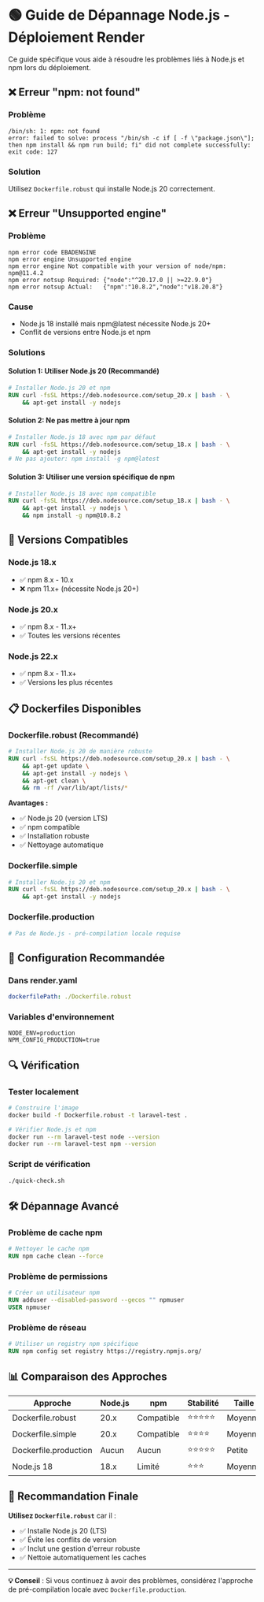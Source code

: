 # 🟢 Guide de Dépannage Node.js - Déploiement Render

Ce guide spécifique vous aide à résoudre les problèmes liés à Node.js et npm lors du déploiement.

## ❌ Erreur "npm: not found"

### Problème
```
/bin/sh: 1: npm: not found
error: failed to solve: process "/bin/sh -c if [ -f \"package.json\"]; then npm install && npm run build; fi" did not complete successfully: exit code: 127
```

### Solution
Utilisez `Dockerfile.robust` qui installe Node.js 20 correctement.

## ❌ Erreur "Unsupported engine"

### Problème
```
npm error code EBADENGINE
npm error engine Unsupported engine
npm error engine Not compatible with your version of node/npm: npm@11.4.2
npm error notsup Required: {"node":"^20.17.0 || >=22.9.0"}
npm error notsup Actual:   {"npm":"10.8.2","node":"v18.20.8"}
```

### Cause
- Node.js 18 installé mais npm@latest nécessite Node.js 20+
- Conflit de versions entre Node.js et npm

### Solutions

#### Solution 1: Utiliser Node.js 20 (Recommandé)
```dockerfile
# Installer Node.js 20 et npm
RUN curl -fsSL https://deb.nodesource.com/setup_20.x | bash - \
    && apt-get install -y nodejs
```

#### Solution 2: Ne pas mettre à jour npm
```dockerfile
# Installer Node.js 18 avec npm par défaut
RUN curl -fsSL https://deb.nodesource.com/setup_18.x | bash - \
    && apt-get install -y nodejs
# Ne pas ajouter: npm install -g npm@latest
```

#### Solution 3: Utiliser une version spécifique de npm
```dockerfile
# Installer Node.js 18 avec npm compatible
RUN curl -fsSL https://deb.nodesource.com/setup_18.x | bash - \
    && apt-get install -y nodejs \
    && npm install -g npm@10.8.2
```

## 🔧 Versions Compatibles

### Node.js 18.x
- ✅ npm 8.x - 10.x
- ❌ npm 11.x+ (nécessite Node.js 20+)

### Node.js 20.x
- ✅ npm 8.x - 11.x+
- ✅ Toutes les versions récentes

### Node.js 22.x
- ✅ npm 8.x - 11.x+
- ✅ Versions les plus récentes

## 📋 Dockerfiles Disponibles

### Dockerfile.robust (Recommandé)
```dockerfile
# Installer Node.js 20 de manière robuste
RUN curl -fsSL https://deb.nodesource.com/setup_20.x | bash - \
    && apt-get update \
    && apt-get install -y nodejs \
    && apt-get clean \
    && rm -rf /var/lib/apt/lists/*
```

**Avantages :**
- ✅ Node.js 20 (version LTS)
- ✅ npm compatible
- ✅ Installation robuste
- ✅ Nettoyage automatique

### Dockerfile.simple
```dockerfile
# Installer Node.js 20 et npm
RUN curl -fsSL https://deb.nodesource.com/setup_20.x | bash - \
    && apt-get install -y nodejs
```

### Dockerfile.production
```dockerfile
# Pas de Node.js - pré-compilation locale requise
```

## 🚀 Configuration Recommandée

### Dans render.yaml
```yaml
dockerfilePath: ./Dockerfile.robust
```

### Variables d'environnement
```env
NODE_ENV=production
NPM_CONFIG_PRODUCTION=true
```

## 🔍 Vérification

### Tester localement
```bash
# Construire l'image
docker build -f Dockerfile.robust -t laravel-test .

# Vérifier Node.js et npm
docker run --rm laravel-test node --version
docker run --rm laravel-test npm --version
```

### Script de vérification
```bash
./quick-check.sh
```

## 🛠️ Dépannage Avancé

### Problème de cache npm
```dockerfile
# Nettoyer le cache npm
RUN npm cache clean --force
```

### Problème de permissions
```dockerfile
# Créer un utilisateur npm
RUN adduser --disabled-password --gecos "" npmuser
USER npmuser
```

### Problème de réseau
```dockerfile
# Utiliser un registry npm spécifique
RUN npm config set registry https://registry.npmjs.org/
```

## 📊 Comparaison des Approches

| Approche | Node.js | npm | Stabilité | Taille |
|----------|---------|-----|-----------|--------|
| Dockerfile.robust | 20.x | Compatible | ⭐⭐⭐⭐⭐ | Moyenne |
| Dockerfile.simple | 20.x | Compatible | ⭐⭐⭐⭐ | Moyenne |
| Dockerfile.production | Aucun | Aucun | ⭐⭐⭐⭐⭐ | Petite |
| Node.js 18 | 18.x | Limité | ⭐⭐⭐ | Moyenne |

## 🎯 Recommandation Finale

**Utilisez `Dockerfile.robust`** car il :
- ✅ Installe Node.js 20 (LTS)
- ✅ Évite les conflits de version
- ✅ Inclut une gestion d'erreur robuste
- ✅ Nettoie automatiquement les caches

---

**💡 Conseil** : Si vous continuez à avoir des problèmes, considérez l'approche de pré-compilation locale avec `Dockerfile.production`. 